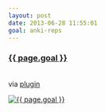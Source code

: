 ```yaml
---
layout: post
date: 2013-06-28 11:55:01
goal: anki-reps
---
```


<h3 class="graph-align goal-title">
    <a href="https://www.beeminder.com/beneills/goals/anki-reps">{{ page.goal }}</a>
</h3>

<br />
<div class="graph-align goal-text goal-description">
     via <a href="https://ankiweb.net/shared/info/3491889895">plugin</a>
</div>

[![{{ page.goal }}](https://www.beeminder.com/beneills/goals/anki-reps/graph)](https://www.beeminder.com/beneills/goals/anki-reps)
